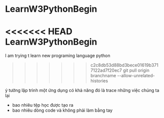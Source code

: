 # LearnW3PythonBegin
<<<<<<< HEAD
LearnW3PythonBegin
=======
I am trying t learn new programing language python 
>>>>>>> c2c8db53d88bd3bece01619b3717122ad7f20ec7
git pull origin branchname --allow-unrelated-histories

ý tưởng lập trình một ứng dụng có khả năng đó là trace những việc chúng ta lại 
- bao nhiêu tệp học được tạo ra
- bao nhiêu dòng code và không phải làm bằng tay 
